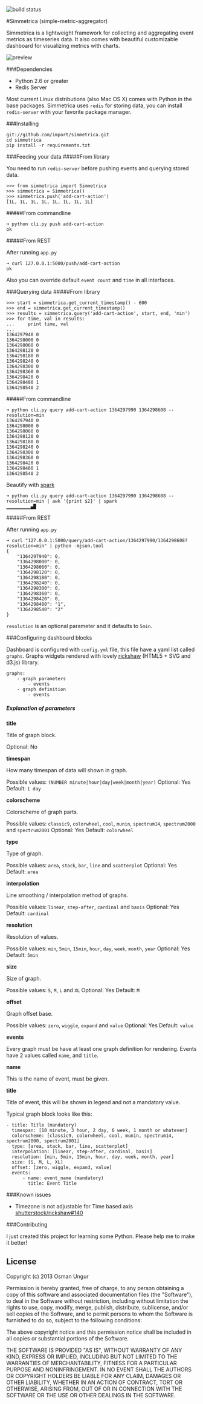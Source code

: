 ![build status](https://travis-ci.org/import/simmetrica.png?branch=master)

#Simmetrica (simple-metric-aggregator)

Simmetrica is a lightweight framework for collecting and aggregating event metrics as timeseries data. It also comes with beautiful customizable dashboard for visualizing metrics with charts.

![preview](http://import.github.com/assets/simmetrica/preview.png)

###Dependencies

* Python 2.6 or greater
* Redis Server

Most current Linux distributions (also Mac OS X) comes with Python in the base packages. Simmetrica uses `redis` for storing data, you can install `redis-server` with your favorite package manager.

###Installing

    git://github.com/import/simmetrica.git
    cd simmetrica
    pip install -r requirements.txt

###Feeding your data
#####From library

You need to run `redis-server` before pushing events and querying stored data.

    >>> from simmetrica import Simmetrica
    >>> simmetrica = Simmetrica()
    >>> simmetrica.push('add-cart-action')
    [1L, 1L, 1L, 1L, 1L, 1L, 1L, 1L]

#####From commandline
  
    ➜ python cli.py push add-cart-action
    ok
  
#####From REST

After running `app.py` 

    ➜ curl 127.0.0.1:5000/push/add-cart-action
    ok

Also you can override default `event count` and `time` in all interfaces.

###Querying data
#####From library

    >>> start = simmetrica.get_current_timestamp() - 600
    >>> end = simmetrica.get_current_timestamp()     
    >>> results = simmetrica.query('add-cart-action', start, end, 'min')
    >>> for time, val in results:
    ...     print time, val
    ... 
    1364297940 0
    1364298000 0
    1364298060 0
    1364298120 0
    1364298180 0
    1364298240 0
    1364298300 0
    1364298360 0
    1364298420 0
    1364298480 1
    1364298540 2

#####From commandline

    ➜ python cli.py query add-cart-action 1364297990 1364298608 --resolution=min
    1364297940 0
    1364298000 0
    1364298060 0
    1364298120 0
    1364298180 0
    1364298240 0
    1364298300 0
    1364298360 0
    1364298420 0
    1364298480 1
    1364298540 2

Beautify with [spark](http://zachholman.com/spark/)

    ➜ python cli.py query add-cart-action 1364297990 1364298608 --resolution=min | awk '{print $2}' | spark
    ▁▁▁▁▁▁▁▁▁▄█

#####From REST

After running `app.py` 

    ➜ curl "127.0.0.1:5000/query/add-cart-action/1364297990/1364298608?resolution=min" | python -mjson.tool
    {
        "1364297940": 0, 
        "1364298000": 0, 
        "1364298060": 0, 
        "1364298120": 0, 
        "1364298180": 0, 
        "1364298240": 0, 
        "1364298300": 0, 
        "1364298360": 0, 
        "1364298420": 0, 
        "1364298480": "1", 
        "1364298540": "2"
    }

`resolution` is an optional parameter and it defaults to `5min`.

###Configuring dashboard blocks

Dashboard is configured with `config.yml` file, this file have a yaml list called `graphs`. Graphs widgets rendered with lovely [rickshaw](https://github.com/shutterstock/rickshaw) (HTML5 + SVG and d3.js) library.

    graphs:
        - graph parameters
            - events
        - graph definition
            - events


##### Explanation of parameters

**title**

Title of graph block.


Optional: No

**timespan**

How many timespan of data will shown in graph. 


Possible values: `(NUMBER minute|hour|day|week|month|year)`
Optional: Yes
Default: `1 day`

**colorscheme**

Colorscheme of graph parts.


Possible values: `classic9`, `colorwheel`, `cool`, `munin`, `spectrum14`, `spectrum2000` and `spectrum2001`
Optional: Yes
Default: `colorwheel`

**type**

Type of graph.


Possible values: `area`, `stack`, `bar`, `line` and `scatterplot`
Optional: Yes
Default: `area`

**interpolation**

Line smoothing / interpolation method of graphs.


Possible values: `linear`, `step-after`, `cardinal` and `basis`
Optional: Yes
Default: `cardinal`

**resolution**

Resolution of values. 


Possible values: `min`, `5min`, `15min`, `hour`, `day`, `week`, `month`, `year`
Optional: Yes
Default: `5min`

**size**

Size of graph.


Possible values: `S`, `M`, `L` and `XL`
Optional: Yes
Default: `M`

**offset**

Graph offset base.
 

Possible values: `zero`, `wiggle`, `expand` and `value`
Optional: Yes
Default: `value`

**events**

Every graph must be have at least one graph definition for rendering. Events have 2 values called `name`, and `title`. 

**name** 

This is the name of event, must be given.

**title**

Title of event, this will be shown in legend and not a mandatory value.

Typical graph block looks like this:

    - title: Title (mandatory)
      timespan: [10 minute, 3 hour, 2 day, 6 week, 1 month or whatever]
      colorscheme: [classic9, colorwheel, cool, munin, spectrum14, spectrum2000, spectrum2001]
      type: [area, stack, bar, line, scatterplot]
      interpolation: [linear, step-after, cardinal, basis]
      resolution: [min, 5min, 15min, hour, day, week, month, year]
      size: [S, M, L, XL]
      offset: [zero, wiggle, expand, value]
      events:
          - name: event_name (mandatory)
            title: Event Title

###Known issues

* Timezone is not adjustable for Time based axis [shutterstock/rickshaw#140](https://github.com/shutterstock/rickshaw/issues/140)

###Contributing

I just created this project for learning some Python. Please help me to make it better!

License
-------
Copyright (c) 2013 Osman Ungur

Permission is hereby granted, free of charge, to any person obtaining a copy
of this software and associated documentation files (the "Software"), to deal
in the Software without restriction, including without limitation the rights
to use, copy, modify, merge, publish, distribute, sublicense, and/or sell
copies of the Software, and to permit persons to whom the Software is furnished
to do so, subject to the following conditions:

The above copyright notice and this permission notice shall be included in all
copies or substantial portions of the Software.

THE SOFTWARE IS PROVIDED "AS IS", WITHOUT WARRANTY OF ANY KIND, EXPRESS OR
IMPLIED, INCLUDING BUT NOT LIMITED TO THE WARRANTIES OF MERCHANTABILITY,
FITNESS FOR A PARTICULAR PURPOSE AND NONINFRINGEMENT. IN NO EVENT SHALL THE
AUTHORS OR COPYRIGHT HOLDERS BE LIABLE FOR ANY CLAIM, DAMAGES OR OTHER
LIABILITY, WHETHER IN AN ACTION OF CONTRACT, TORT OR OTHERWISE, ARISING FROM,
OUT OF OR IN CONNECTION WITH THE SOFTWARE OR THE USE OR OTHER DEALINGS IN
THE SOFTWARE.
